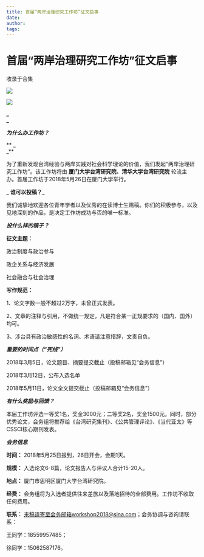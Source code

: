 ```yaml
---
title: 首届“两岸治理研究工作坊”征文启事
date: 
author: 
tags: 
---
```

# 首届“两岸治理研究工作坊”征文启事


收录于合集

**_<img src='/images/597/2.png' width='auto' />_**

![](/images/597/3.jpeg)

**_  
_**

**_为什么办工作坊？_**

 ** _  
_**

为了重新发现台湾经验与两岸实践对社会科学理论的价值，我们发起“两岸治理研究工作坊”。该工作坊将由 **厦门大学台湾研究院、清华大学台湾研究院**
轮流主办。首届工作坊于2018年5月26日在厦门大学举行。

  

 _ **谁可以投稿？**_

我们诚挚地欢迎各位青年学者以及优秀的在读博士生赐稿。你们的积极参与，以及见地深刻的作品，是决定工作坊成功与否的唯一标准。

_**投什么样的稿子？**_

**征文主题：**

政治制度与政治参与

政企关系与经济发展

社会融合与社会治理

**写作规范：**

1、论文字数一般不超过2万字，未曾正式发表。

2、文章的注释与引用，不做统一规定，凡是符合某一正规要求的（国内、国外）均可。

3、涉台具有政治敏感性的名词、术语请注意措辞，文责自负。

_**重要的时间点（“死线”）**_

2018年3月5日，论文题目、摘要提交截止（投稿邮箱见“会务信息”）

2018年3月12日，公布入选名单

2018年5月11日，论文全文提交截止（投稿邮箱见“会务信息”）

_**有什么奖励与回馈？**_

本届工作坊评选一等奖1名，奖金3000元；二等奖2名，奖金1500元。同时，部分优秀论文，会务组将推荐给《台湾研究集刊》、《公共管理评论》、《当代亚太》等CSSCI核心期刊发表。

_**会务信息**_

**时间：** 2018年5月25日报到，26日开会，会期1天。

 **规模：** 入选论文6-8篇，论文报告人与评议人合计15-20人。

 **地点：** 厦门市思明区厦门大学台湾研究院。

 **经费：** 会务组将为入选者提供往来差旅以及落地招待的全部费用。工作坊不收取任何费用。

 **联系：** 来稿请寄至会务邮箱workshop2018@sina.com；会务协调与咨询请联系：

王同学：18559957485；

徐同学：15062587176。

  

